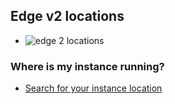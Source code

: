 ## Edge v2 locations
- ![edge 2 locations](img/edge2-locs.png)

### Where is my instance running?
- [Search for your instance location](https://github.com/mohan-chinnappan-n/sf-network/blob/master/data/ds.csv)


